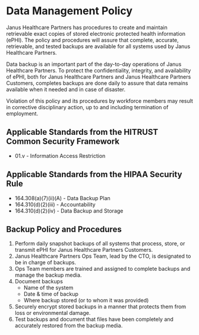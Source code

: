 # Data Management Policy

Janus Healthcare Partners has procedures to create and maintain retrievable exact copies of stored electronic protected health information (ePHI). The policy and procedures will assure that complete, accurate, retrievable, and tested backups are available for all systems used by Janus Healthcare Partners.

Data backup is an important part of the day-to-day operations of Janus Healthcare Partners. To protect the confidentiality, integrity, and availability of ePHI, both for Janus Healthcare Partners and Janus Healthcare Partners Customers, completes backups are done daily to assure that data remains available when it needed and in case of disaster.

Violation of this policy and its procedures by workforce members may result in corrective disciplinary action, up to and including termination of employment.

## Applicable Standards from the HITRUST Common Security Framework

* 01.v - Information Access Restriction

## Applicable Standards from the HIPAA Security Rule

* 164.308(a)(7)(ii)(A) - Data Backup Plan
* 164.310(d)(2)(iii) - Accountability
* 164.310(d)(2)(iv) - Data Backup and Storage

## Backup Policy and Procedures

1. Perform daily snapshot backups of all systems that process, store, or transmit ePHI for Janus Healthcare Partners Customers.
2. Janus Healthcare Partners Ops Team, lead by the CTO, is designated to be in charge of backups.
3. Ops Team members are trained and assigned to complete backups and manage the backup media.
4. Document backups 
	* Name of the system
	* Date & time of backup
	* Where backup stored (or to whom it was provided)
5. Securely encrypt stored backups in a manner that protects them from loss or environmental damage.
6. Test backups and document that files have been completely and accurately restored from the backup media.
